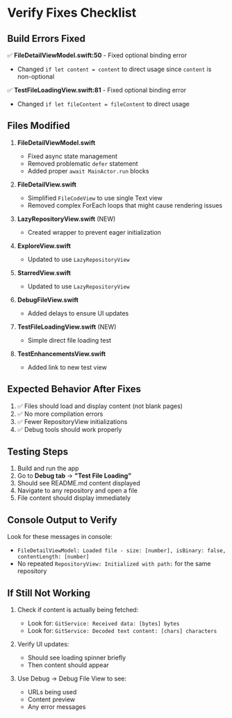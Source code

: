 # Verify Fixes Checklist

## Build Errors Fixed

✅ **FileDetailViewModel.swift:50** - Fixed optional binding error
- Changed `if let content = content` to direct usage since `content` is non-optional

✅ **TestFileLoadingView.swift:81** - Fixed optional binding error  
- Changed `if let fileContent = fileContent` to direct usage

## Files Modified

1. **FileDetailViewModel.swift**
   - Fixed async state management
   - Removed problematic `defer` statement
   - Added proper `await MainActor.run` blocks

2. **FileDetailView.swift**
   - Simplified `FileCodeView` to use single Text view
   - Removed complex ForEach loops that might cause rendering issues

3. **LazyRepositoryView.swift** (NEW)
   - Created wrapper to prevent eager initialization

4. **ExploreView.swift**
   - Updated to use `LazyRepositoryView`

5. **StarredView.swift**
   - Updated to use `LazyRepositoryView`

6. **DebugFileView.swift**
   - Added delays to ensure UI updates

7. **TestFileLoadingView.swift** (NEW)
   - Simple direct file loading test

8. **TestEnhancementsView.swift**
   - Added link to new test view

## Expected Behavior After Fixes

1. ✅ Files should load and display content (not blank pages)
2. ✅ No more compilation errors
3. ✅ Fewer RepositoryView initializations
4. ✅ Debug tools should work properly

## Testing Steps

1. Build and run the app
2. Go to **Debug tab** → **"Test File Loading"**
3. Should see README.md content displayed
4. Navigate to any repository and open a file
5. File content should display immediately

## Console Output to Verify

Look for these messages in console:
- `FileDetailViewModel: Loaded file - size: [number], isBinary: false, contentLength: [number]`
- No repeated `RepositoryView: Initialized with path:` for the same repository

## If Still Not Working

1. Check if content is actually being fetched:
   - Look for: `GitService: Received data: [bytes] bytes`
   - Look for: `GitService: Decoded text content: [chars] characters`

2. Verify UI updates:
   - Should see loading spinner briefly
   - Then content should appear

3. Use Debug → Debug File View to see:
   - URLs being used
   - Content preview
   - Any error messages